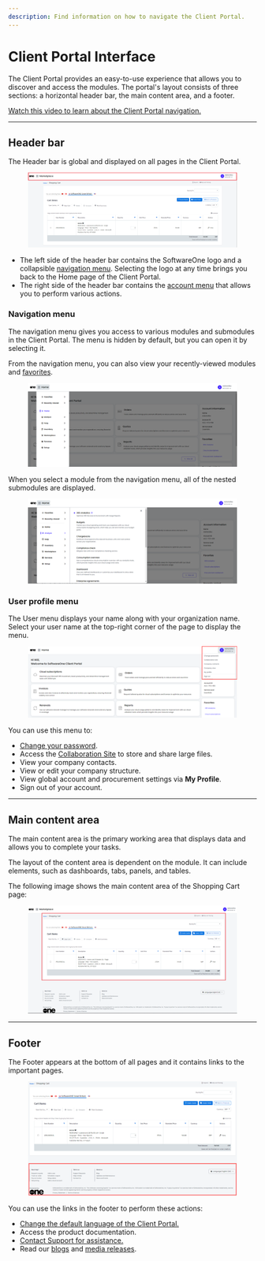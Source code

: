 ```yaml
---
description: Find information on how to navigate the Client Portal.
---
```


# Client Portal Interface

The Client Portal provides an easy-to-use experience that allows you to discover and access the modules. The portal's layout consists of three sections: a horizontal header bar, the main content area, and a footer.&#x20;

[Watch this video to learn about the Client Portal navigation.](https://vimeo.com/889170042)

***

## Header bar

The Header bar is global and displayed on all pages in the Client Portal.

<figure><img src="../.gitbook/assets/image (266).png" alt=""><figcaption></figcaption></figure>

* The left side of the header bar contains the SoftwareOne logo and a collapsible [navigation menu](navigate-the-home-page.md#navigation-menu). Selecting the logo at any time brings you back to the Home page of the Client Portal.
* The right side of the header bar contains the [account menu](navigate-the-home-page.md#account-menu) that allows you to perform various actions.

### Navigation menu

The navigation menu gives you access to various modules and submodules in the Client Portal. The menu is hidden by default, but you can open it by selecting it.&#x20;

From the navigation menu, you can also view your recently-viewed modules and [favorites](favorites.md).

<figure><img src="../.gitbook/assets/image (256).png" alt=""><figcaption></figcaption></figure>

When you select a module from the navigation menu, all of the nested submodules are displayed.

<figure><img src="../.gitbook/assets/image (257).png" alt=""><figcaption></figcaption></figure>

### User profile menu

The User menu displays your name along with your organization name. Select your user name at the top-right corner of the page to display the menu.&#x20;

<figure><img src="../.gitbook/assets/image (263).png" alt=""><figcaption></figcaption></figure>

You can use this menu to:

* [Change your password](password-reset.md).
* Access the [Collaboration Site](../administration/collaboration-site.md) to store and share large files.
* View your company contacts.
* View or edit your company structure.&#x20;
* View global account and procurement settings via **My Profile**.
* Sign out of your account.

***

## Main content area

The main content area is the primary working area that displays data and allows you to complete your tasks.&#x20;

The layout of the content area is dependent on the module.  It can include elements, such as dashboards, tabs, panels, and tables.&#x20;

The following image shows the main content area of the Shopping Cart page:

<figure><img src="../.gitbook/assets/image (267).png" alt=""><figcaption></figcaption></figure>

***

## Footer

The Footer appears at the bottom of all pages and it contains links to the important pages.

<figure><img src="../.gitbook/assets/image (269).png" alt=""><figcaption></figcaption></figure>

You can use the links in the footer to perform these actions:

* [Change the default language of the Client Portal.](language-settings.md)
* Access the product documentation.
* [Contact Support for assistance. ](../help-and-support/getting-support.md)
* Read our [blogs](https://www.softwareone.com/en/blog/articles) and [media releases](https://www.softwareone.com/en/media-releases).
